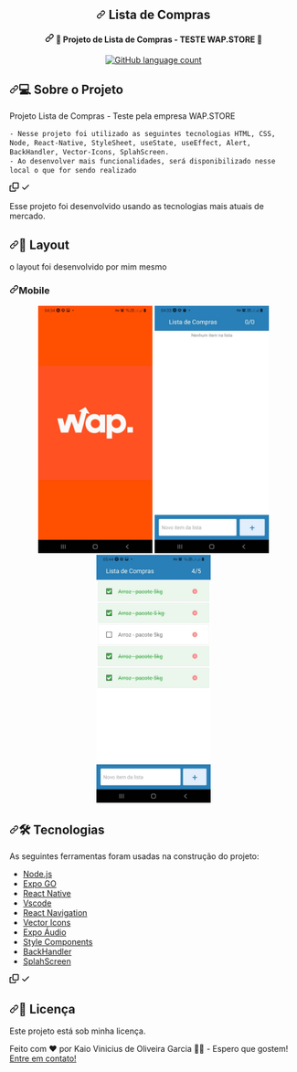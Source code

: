 <div data-target="readme-toc.content" class="Box-body px-5 pb-5">
            <article class="markdown-body entry-content container-lg" itemprop="text"><h1 align="center" tabindex="-1" dir="auto"><a id="user-content-----Lista de Compras" class="anchor" aria-hidden="true" href="#----sistemapara-condomínio"><svg class="octicon octicon-link" viewBox="0 0 16 16" version="1.1" width="16" height="16" aria-hidden="true"><path fill-rule="evenodd" d="M7.775 3.275a.75.75 0 001.06 1.06l1.25-1.25a2 2 0 112.83 2.83l-2.5 2.5a2 2 0 01-2.83 0 .75.75 0 00-1.06 1.06 3.5 3.5 0 004.95 0l2.5-2.5a3.5 3.5 0 00-4.95-4.95l-1.25 1.25zm-4.69 9.64a2 2 0 010-2.83l2.5-2.5a2 2 0 012.83 0 .75.75 0 001.06-1.06 3.5 3.5 0 00-4.95 0l-2.5 2.5a3.5 3.5 0 004.95 4.95l1.25-1.25a.75.75 0 00-1.06-1.06l-1.25 1.25a2 2 0 01-2.83 0z"></path></svg></a>
    Lista de Compras
</h1>
<h4 align="center" tabindex="-1" dir="auto"><a id="user-content---projeto-na-versão-10-mobile-para-gestão-de-condomínio-em-construção-" class="anchor" aria-hidden="true" href="#--projeto-na-versão-10-mobile-para-gestão-de-condomínio-em-construção-"><svg class="octicon octicon-link" viewBox="0 0 16 16" version="1.1" width="16" height="16" aria-hidden="true"><path fill-rule="evenodd" d="M7.775 3.275a.75.75 0 001.06 1.06l1.25-1.25a2 2 0 112.83 2.83l-2.5 2.5a2 2 0 01-2.83 0 .75.75 0 00-1.06 1.06 3.5 3.5 0 004.95 0l2.5-2.5a3.5 3.5 0 00-4.95-4.95l-1.25 1.25zm-4.69 9.64a2 2 0 010-2.83l2.5-2.5a2 2 0 012.83 0 .75.75 0 001.06-1.06 3.5 3.5 0 00-4.95 0l-2.5 2.5a3.5 3.5 0 004.95 4.95l1.25-1.25a.75.75 0 00-1.06-1.06l-1.25 1.25a2 2 0 01-2.83 0z"></path></svg></a> 
	<g-emoji class="g-emoji" alias="construction" fallback-src="https://github.githubassets.com/images/icons/emoji/unicode/1f6a7.png">🚧</g-emoji> Projeto de Lista de Compras - TESTE WAP.STORE <g-emoji class="g-emoji" alias="construction" fallback-src="https://github.githubassets.com/images/icons/emoji/unicode/1f6a7.png">🚧</g-emoji>
</h4>
<p align="center" dir="auto">
  <a target="_blank" rel="noopener noreferrer nofollow" href="https://camo.githubusercontent.com/f26542c2b55f4f1679ccd8b0a1252252f970e3675ee17a4670105d157be25bb6/68747470733a2f2f696d672e736869656c64732e696f2f7374617469632f76313f6c6162656c3d4c616e6775616765266d6573736167653d3426636f6c6f723d677265656e267374796c653d666f722d7468652d6261646765266c6f676f3d67686f7374"><img alt="GitHub language count" src="https://camo.githubusercontent.com/f26542c2b55f4f1679ccd8b0a1252252f970e3675ee17a4670105d157be25bb6/68747470733a2f2f696d672e736869656c64732e696f2f7374617469632f76313f6c6162656c3d4c616e6775616765266d6573736167653d3426636f6c6f723d677265656e267374796c653d666f722d7468652d6261646765266c6f676f3d67686f7374" data-canonical-src="https://img.shields.io/static/v1?label=Language&amp;message=4&amp;color=green&amp;style=for-the-badge&amp;logo=ghost" style="max-width: 100%;"></a>
</p>
<h2 tabindex="-1" dir="auto"><a id="user-content--sobre-o-projeto" class="anchor" aria-hidden="true" href="#-sobre-o-projeto"><svg class="octicon octicon-link" viewBox="0 0 16 16" version="1.1" width="16" height="16" aria-hidden="true"><path fill-rule="evenodd" d="M7.775 3.275a.75.75 0 001.06 1.06l1.25-1.25a2 2 0 112.83 2.83l-2.5 2.5a2 2 0 01-2.83 0 .75.75 0 00-1.06 1.06 3.5 3.5 0 004.95 0l2.5-2.5a3.5 3.5 0 00-4.95-4.95l-1.25 1.25zm-4.69 9.64a2 2 0 010-2.83l2.5-2.5a2 2 0 012.83 0 .75.75 0 001.06-1.06 3.5 3.5 0 00-4.95 0l-2.5 2.5a3.5 3.5 0 004.95 4.95l1.25-1.25a.75.75 0 00-1.06-1.06l-1.25 1.25a2 2 0 01-2.83 0z"></path></svg></a><g-emoji class="g-emoji" alias="computer" fallback-src="https://github.githubassets.com/images/icons/emoji/unicode/1f4bb.png">💻</g-emoji> Sobre o Projeto</h2>
<p dir="auto">Projeto Lista de Compras - Teste pela empresa WAP.STORE</p>
<div class="snippet-clipboard-content notranslate position-relative overflow-auto"><pre class="notranslate"><code>- Nesse projeto foi utilizado as seguintes tecnologias HTML, CSS, Node, React-Native, StyleSheet, useState, useEffect, Alert, BackHandler, Vector-Icons, SplahScreen.
- Ao desenvolver mais funcionalidades, será disponibilizado nesse local o que for sendo realizado
</code></pre><div class="zeroclipboard-container position-absolute right-0 top-0">
    <clipboard-copy aria-label="Copy" class="ClipboardButton btn js-clipboard-copy m-2 p-0 tooltipped-no-delay" data-copy-feedback="Copied!" data-tooltip-direction="w" value="- Nesse projeto foi utilizado as seguintes tecnologias HTML, CSS, Node, React-Native, StyleSheet, useState, useEffect, Alert, BackHandler, Vector-Icons, SplahScreen.
- Ao desenvolver mais funcionalidades, será disponibilizado nesse local o que for sendo realizado" tabindex="0" role="button" style="display: inherit;">
      <svg aria-hidden="true" height="16" viewBox="0 0 16 16" version="1.1" width="16" data-view-component="true" class="octicon octicon-copy js-clipboard-copy-icon m-2">
    <path fill-rule="evenodd" d="M0 6.75C0 5.784.784 5 1.75 5h1.5a.75.75 0 010 1.5h-1.5a.25.25 0 00-.25.25v7.5c0 .138.112.25.25.25h7.5a.25.25 0 00.25-.25v-1.5a.75.75 0 011.5 0v1.5A1.75 1.75 0 019.25 16h-7.5A1.75 1.75 0 010 14.25v-7.5z"></path><path fill-rule="evenodd" d="M5 1.75C5 .784 5.784 0 6.75 0h7.5C15.216 0 16 .784 16 1.75v7.5A1.75 1.75 0 0114.25 11h-7.5A1.75 1.75 0 015 9.25v-7.5zm1.75-.25a.25.25 0 00-.25.25v7.5c0 .138.112.25.25.25h7.5a.25.25 0 00.25-.25v-7.5a.25.25 0 00-.25-.25h-7.5z"></path>
</svg>
      <svg aria-hidden="true" height="16" viewBox="0 0 16 16" version="1.1" width="16" data-view-component="true" class="octicon octicon-check js-clipboard-check-icon color-fg-success m-2 d-none">
    <path fill-rule="evenodd" d="M13.78 4.22a.75.75 0 010 1.06l-7.25 7.25a.75.75 0 01-1.06 0L2.22 9.28a.75.75 0 011.06-1.06L6 10.94l6.72-6.72a.75.75 0 011.06 0z"></path>
</svg>
    </clipboard-copy>
  </div></div>
<p dir="auto">Esse projeto foi desenvolvido usando as tecnologias mais atuais de mercado.</p>
<h2 tabindex="-1" dir="auto"><a id="user-content--layout" class="anchor" aria-hidden="true" href="#-layout"><svg class="octicon octicon-link" viewBox="0 0 16 16" version="1.1" width="16" height="16" aria-hidden="true"><path fill-rule="evenodd" d="M7.775 3.275a.75.75 0 001.06 1.06l1.25-1.25a2 2 0 112.83 2.83l-2.5 2.5a2 2 0 01-2.83 0 .75.75 0 00-1.06 1.06 3.5 3.5 0 004.95 0l2.5-2.5a3.5 3.5 0 00-4.95-4.95l-1.25 1.25zm-4.69 9.64a2 2 0 010-2.83l2.5-2.5a2 2 0 012.83 0 .75.75 0 001.06-1.06 3.5 3.5 0 00-4.95 0l-2.5 2.5a3.5 3.5 0 004.95 4.95l1.25-1.25a.75.75 0 00-1.06-1.06l-1.25 1.25a2 2 0 01-2.83 0z"></path></svg></a><g-emoji class="g-emoji" alias="art" fallback-src="https://github.githubassets.com/images/icons/emoji/unicode/1f3a8.png">🎨</g-emoji> Layout</h2>
<p dir="auto">o layout foi desenvolvido por mim mesmo</p>
<h3 tabindex="-1" dir="auto"><a id="user-content-mobile" class="anchor" aria-hidden="true" href="#mobile"><svg class="octicon octicon-link" viewBox="0 0 16 16" version="1.1" width="16" height="16" aria-hidden="true"><path fill-rule="evenodd" d="M7.775 3.275a.75.75 0 001.06 1.06l1.25-1.25a2 2 0 112.83 2.83l-2.5 2.5a2 2 0 01-2.83 0 .75.75 0 00-1.06 1.06 3.5 3.5 0 004.95 0l2.5-2.5a3.5 3.5 0 00-4.95-4.95l-1.25 1.25zm-4.69 9.64a2 2 0 010-2.83l2.5-2.5a2 2 0 012.83 0 .75.75 0 001.06-1.06 3.5 3.5 0 00-4.95 0l-2.5 2.5a3.5 3.5 0 004.95 4.95l1.25-1.25a.75.75 0 00-1.06-1.06l-1.25 1.25a2 2 0 01-2.83 0z"></path></svg></a>Mobile</h3>
<p align="center" dir="auto">
<a target="_blank" rel="noopener noreferrer nofollow" href="https://github.com/kaiogarcia/testeWapp/blob/main/src/WhatsApp%20Image%202023-05-04%20at%2004.36.29.jpeg"><img alt="WAP" title="#todolist" src="https://github.com/kaiogarcia/testeWapp/blob/main/src/WhatsApp%20Image%202023-05-04%20at%2004.36.29.jpeg" width="200px" style="max-width: 100%;"></a>
  <a target="_blank" rel="noopener noreferrer nofollow" href="https://github.com/kaiogarcia/testeWapp/blob/main/src/WhatsApp%20Image%202023-05-04%20at%2004.36.29%20(1).jpeg"><img alt="ListaCompra" title="#todolist" src="https://github.com/kaiogarcia/testeWapp/blob/main/src/WhatsApp%20Image%202023-05-04%20at%2004.36.29%20(1).jpeg" width="200px" style="max-width: 100%;"></a>
<a target="_blank" rel="noopener noreferrer nofollow" href="https://github.com/kaiogarcia/testeWapp/blob/main/src/WhatsApp%20Image%202023-05-04%20at%2005.45.36.jpeg"><img alt="ListaCompra" title="#todolist" src="https://github.com/kaiogarcia/testeWapp/blob/main/src/WhatsApp%20Image%202023-05-04%20at%2005.45.36.jpeg" width="200px" style="max-width: 100%;"></a>
</p>
<h2 tabindex="-1" dir="auto"><a id="user-content--tecnologias" class="anchor" aria-hidden="true" href="#-tecnologias"><svg class="octicon octicon-link" viewBox="0 0 16 16" version="1.1" width="16" height="16" aria-hidden="true"><path fill-rule="evenodd" d="M7.775 3.275a.75.75 0 001.06 1.06l1.25-1.25a2 2 0 112.83 2.83l-2.5 2.5a2 2 0 01-2.83 0 .75.75 0 00-1.06 1.06 3.5 3.5 0 004.95 0l2.5-2.5a3.5 3.5 0 00-4.95-4.95l-1.25 1.25zm-4.69 9.64a2 2 0 010-2.83l2.5-2.5a2 2 0 012.83 0 .75.75 0 001.06-1.06 3.5 3.5 0 00-4.95 0l-2.5 2.5a3.5 3.5 0 004.95 4.95l1.25-1.25a.75.75 0 00-1.06-1.06l-1.25 1.25a2 2 0 01-2.83 0z"></path></svg></a><g-emoji class="g-emoji" alias="hammer_and_wrench" fallback-src="https://github.githubassets.com/images/icons/emoji/unicode/1f6e0.png">🛠</g-emoji> Tecnologias</h2>
<p dir="auto">As seguintes ferramentas foram usadas na construção do projeto:</p>
<ul dir="auto">
<li><a href="https://nodejs.org/" rel="nofollow">Node.js</a></li>
<li><a href="https://expo.dev/client" rel="nofollow">Expo GO</a></li>
<li><a href="https://reactnative.dev/" rel="nofollow">React Native</a></li>
<li><a href="https://code.visualstudio.com/" rel="nofollow">Vscode</a></li>
<li><a href="https://reactnavigation.org/" rel="nofollow">React Navigation</a></li>
<li><a href="https://github.com/oblador/react-native-vector-icons">Vector Icons</a></li>
<li><a href="https://docs.expo.dev/versions/latest/sdk/audio/" rel="nofollow">Expo Áudio</a></li>
<li><a href="https://styled-components.com/docs/basics#installation" rel="nofollow">Style Components</a></li>
<li><a href="https://reactnative.dev/docs/backhandler">BackHandler</a></li>
<li><a href="https://docs.expo.dev/versions/latest/sdk/splash-screen/">SplahScreen</a></li>
</ul>
      <svg aria-hidden="true" height="16" viewBox="0 0 16 16" version="1.1" width="16" data-view-component="true" class="octicon octicon-copy js-clipboard-copy-icon m-2">
    <path fill-rule="evenodd" d="M0 6.75C0 5.784.784 5 1.75 5h1.5a.75.75 0 010 1.5h-1.5a.25.25 0 00-.25.25v7.5c0 .138.112.25.25.25h7.5a.25.25 0 00.25-.25v-1.5a.75.75 0 011.5 0v1.5A1.75 1.75 0 019.25 16h-7.5A1.75 1.75 0 010 14.25v-7.5z"></path><path fill-rule="evenodd" d="M5 1.75C5 .784 5.784 0 6.75 0h7.5C15.216 0 16 .784 16 1.75v7.5A1.75 1.75 0 0114.25 11h-7.5A1.75 1.75 0 015 9.25v-7.5zm1.75-.25a.25.25 0 00-.25.25v7.5c0 .138.112.25.25.25h7.5a.25.25 0 00.25-.25v-7.5a.25.25 0 00-.25-.25h-7.5z"></path>
</svg>
      <svg aria-hidden="true" height="16" viewBox="0 0 16 16" version="1.1" width="16" data-view-component="true" class="octicon octicon-check js-clipboard-check-icon color-fg-success d-none m-2">
    <path fill-rule="evenodd" d="M13.78 4.22a.75.75 0 010 1.06l-7.25 7.25a.75.75 0 01-1.06 0L2.22 9.28a.75.75 0 011.06-1.06L6 10.94l6.72-6.72a.75.75 0 011.06 0z"></path>
</svg>
    </clipboard-copy>
  </div></div>
<h2 tabindex="-1" dir="auto"><a id="user-content--licença" class="anchor" aria-hidden="true" href="#-licença"><svg class="octicon octicon-link" viewBox="0 0 16 16" version="1.1" width="16" height="16" aria-hidden="true"><path fill-rule="evenodd" d="M7.775 3.275a.75.75 0 001.06 1.06l1.25-1.25a2 2 0 112.83 2.83l-2.5 2.5a2 2 0 01-2.83 0 .75.75 0 00-1.06 1.06 3.5 3.5 0 004.95 0l2.5-2.5a3.5 3.5 0 00-4.95-4.95l-1.25 1.25zm-4.69 9.64a2 2 0 010-2.83l2.5-2.5a2 2 0 012.83 0 .75.75 0 001.06-1.06 3.5 3.5 0 00-4.95 0l-2.5 2.5a3.5 3.5 0 004.95 4.95l1.25-1.25a.75.75 0 00-1.06-1.06l-1.25 1.25a2 2 0 01-2.83 0z"></path></svg></a><g-emoji class="g-emoji" alias="memo" fallback-src="https://github.githubassets.com/images/icons/emoji/unicode/1f4dd.png">📝</g-emoji> Licença</h2>
<p dir="auto">Este projeto está sob minha licença.</p>
<p dir="auto">Feito com <g-emoji class="g-emoji" alias="heart" fallback-src="https://github.githubassets.com/images/icons/emoji/unicode/2764.png">❤️</g-emoji> por Kaio Vinicius de Oliveira Garcia 👋🏽 - Espero que gostem! <a href="https://www.linkedin.com/in/kaio-vinicius-de-oliveira-garcia-85b4b3118/" rel="nofollow">Entre em contato!</a></p>
</article>
          </div>
